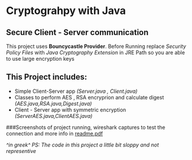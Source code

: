 Cryptograhpy with Java
======================
Secure Client - Server communication
----------------------

This project uses **Bouncycastle Provider**.
Before Running replace *Security Policy Files* with *Java Cryptography Extension* in JRE Path so you are able to use large encryption keys

This Project includes:
----------------------
- Simple Client-Server app *(Server.java , Client.java)*
- Classes to perform AES , RSA encryprion and calculate digest *(AES.java,RSA.java,Digest.java)*
- Client - Server app with symmetric encryption *(ServerAES.java,ClientAES.java)*

###Screenshots of project running, wireshark captures to test the connection and  more info in [readme.pdf](https://github.com/alexzzzboom/Cryptography/blob/master/ReadMe.pdf)

_^in greek^_
_PS: The code in this project a little bit sloppy and not representive_

